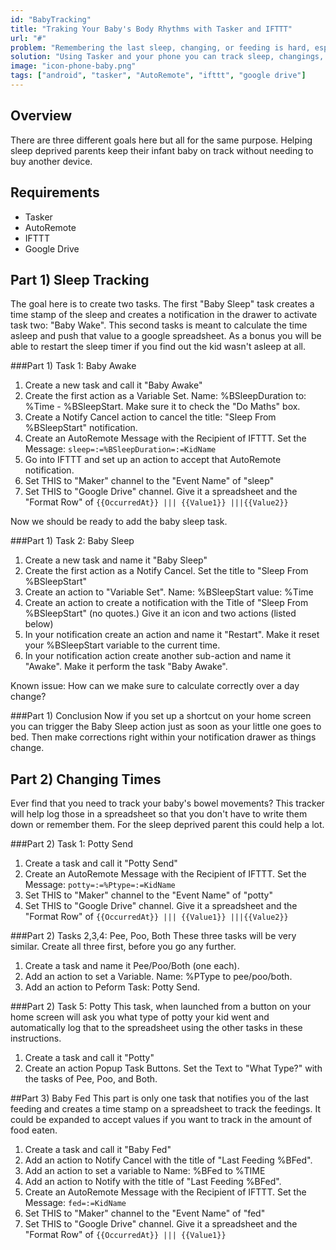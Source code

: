 ```yaml
---
id: "BabyTracking"
title: "Traking Your Baby's Body Rhythms with Tasker and IFTTT"
url: "#"
problem: "Remembering the last sleep, changing, or feeding is hard, especially when sleep deprived."
solution: "Using Tasker and your phone you can track sleep, changings, and feedings."
image: "icon-phone-baby.png"
tags: ["android", "tasker", "AutoRemote", "ifttt", "google drive"]
---
```


Overview
--------
There are three different goals here but all for the same purpose. Helping sleep deprived parents keep their infant baby on track without needing to buy another device.

Requirements
------------
* Tasker
* AutoRemote
* IFTTT
* Google Drive

Part 1) Sleep Tracking
----------------------
The goal here is to create two tasks. The first "Baby Sleep" task creates a time stamp of the sleep and creates a notification in the drawer to activate task two: "Baby Wake". This second tasks is meant to calculate the time asleep and push that value to a google spreadsheet. As a bonus you will be able to restart the sleep timer if you find out the kid wasn't asleep at all.

###Part 1) Task 1: Baby Awake
1. Create a new task and call it "Baby Awake"
2. Create the first action as a Variable Set. Name: %BSleepDuration to: %Time - %BSleepStart. Make sure it to check the "Do Maths" box.
3. Create a Notify Cancel action to cancel the title: "Sleep From %BSleepStart" notification.
4. Create an AutoRemote Message with the Recipient of IFTTT. Set the Message: `sleep=:=%BSleepDuration=:=KidName`
5. Go into IFTTT and set up an action to accept that AutoRemote notification. 
6. Set THIS to "Maker" channel to the "Event Name" of "sleep"
7. Set THIS to "Google Drive" channel. Give it a spreadsheet and the "Format Row" of `{{OccurredAt}} ||| {{Value1}} |||{{Value2}}`

Now we should be ready to add the baby sleep task.

###Part 1) Task 2: Baby Sleep
1. Create a new task and name it "Baby Sleep"
2. Create the first action as a Notify Cancel. Set the title to "Sleep From %BSleepStart"
3. Create an action to "Variable Set". Name: %BSleepStart value: %Time
4. Create an action to create a notification with the Title of "Sleep From %BSleepStart" (no quotes.) Give it an icon and two actions (listed below)
5. In your notification create an action and name it "Restart". Make it reset your %BSleepStart variable to the current time. 
6. In your notification action create  another sub-action and name it "Awake". Make it perform the task "Baby Awake".

Known issue: How can we make sure to calculate correctly over a day change?

###Part 1) Conclusion
Now if you set up a shortcut on your home screen you can trigger the Baby Sleep action just as soon as your little one goes to bed. Then make corrections right within your notification drawer as things change.

Part 2) Changing Times
----------------------
Ever find that you need to track your baby's bowel movements? This tracker will help log those in a spreadsheet so that you don't have to write them down or remember them. For the sleep deprived parent this could help a lot.

###Part 2) Task 1: Potty Send
1. Create a task and call it "Potty Send"
2. Create an AutoRemote Message with the Recipient of IFTTT. Set the Message: `potty=:=%Ptype=:=KidName`
6. Set THIS to "Maker" channel to the "Event Name" of "potty"
7. Set THIS to "Google Drive" channel. Give it a spreadsheet and the "Format Row" of `{{OccurredAt}} ||| {{Value1}} |||{{Value2}}`

###Part 2) Tasks 2,3,4: Pee, Poo, Both
These three tasks will be very similar. Create all three first, before you go any further.
1. Create a task and name it Pee/Poo/Both (one each).
2. Add an action to set a Variable. Name: %PType to pee/poo/both.
3. Add an action to Peform Task: Potty Send.

###Part 2) Task 5: Potty
This task, when launched from a button on your home screen will ask you what type of potty your kid went and automatically log that to the spreadsheet using the other tasks in these instructions.
1. Create a task and call it "Potty"
2. Create an action Popup Task Buttons. Set the Text to "What Type?" with the tasks of Pee, Poo, and Both.

##Part 3) Baby Fed
This part is only one task that notifies you of the last feeding and creates a time stamp on a spreadsheet to track the feedings. It could be expanded to accept values if you want to track in the amount of food eaten. 

1. Create a task and call it "Baby Fed"
2. Add an action to Notify Cancel with the title of "Last Feeding %BFed".
3. Add an action to set a variable to Name: %BFed to %TIME
4. Add an action to Notify with the title of "Last Feeding %BFed".
2. Create an AutoRemote Message with the Recipient of IFTTT. Set the Message: `fed=:=KidName`
6. Set THIS to "Maker" channel to the "Event Name" of "fed"
7. Set THIS to "Google Drive" channel. Give it a spreadsheet and the "Format Row" of `{{OccurredAt}} ||| {{Value1}}`
